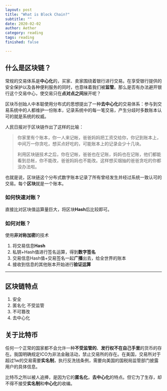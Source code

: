 ```yaml
---
layout: post
title: "What is Block Chain?"
subtitle: ""
date: 2020-02-02
author: Aether
category: reading
tags: reading
finished: false

---
```


## 什么是区块链？

常规的交易体系是**中心化**的，买家、卖家围绕着银行进行交易。在享受银行提供的安全保护以及各种便利服务的同时，也意味着我们被**监管**。那么是否有办法避开银行这个交易中心，使交易只在**点对点之间**展开呢？

区块币创始人中本聪使用分布式的思想提出了一种**去中心化**的交易体系：参与到交易系统中的人都维护一份账本，记录系统中的每一笔交易，产生分歧时多数账本认可的就是系统的权威。

人民日报对于区块链作出了这样的比喻：

> 你家里有个账本，你一人来记帐，爸爸妈妈把工资交给你，你记到账本上，中间万一你贪吃，想买点好吃的，可能账本上的记录会少十几块。
>
> 利用区块链技术之后，你在记帐，爸爸也在记账，妈妈也在记账，他们都能看到总帐，你不能改，爸爸妈妈也不能改。这样想买烟抽的爸爸贪吃的你都没办法啦。

也就是说，区块链这个分布式数字账本记录了所有曾经发生并经过系统一致认可的交易。每个**区块**就是一个账本。

### 如何快速对账？

直接比对区块值运算量巨大，将区块**Hash**后比较即可。

### 如何对账？

使用**非对称加密**的技术

1. 将交易信息**Hash**
2. 私钥+Hash值进行签名运算，得到**数字签名**
3. 交易信息Hash值+交易签名一起**广播**出去，给全世界的账本
4. 接收到信息的其他账本开始进行**验证运算**

---

## 区块链特点

1. 安全
2. 匿名化 不受监管
3. 不可篡改
4. 去中心化

## 关于比特币

任何一个正常的国家都不会允许一种**不受监管的**、**发行权不在自己手里**的货币的存在。我国明确规定ICO为非法金融活动，禁止交易所的存在。在美国，交易所对于超过1w的交易需要**实名制**，执行反洗钱条例，需要向美国的国税局监管部门披露用户的具体信息。

比特币之所以被人追捧，是因为它的**匿名化**，**去中心化**的特点。但它为了生存，却不得不接受**实名制**和**中心化**的收编。